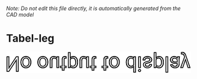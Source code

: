 ###### Note: Do not edit this file directly, it is automatically generated from the CAD model

# Tabel-leg

![](/project.svg)



 

